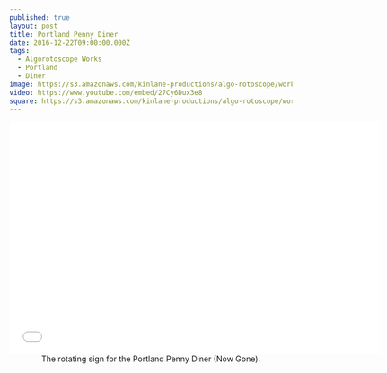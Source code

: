 ```yaml
---
published: true
layout: post
title: Portland Penny Diner
date: 2016-12-22T09:00:00.000Z
tags:
  - Algorotoscope Works
  - Portland
  - Diner
image: https://s3.amazonaws.com/kinlane-productions/algo-rotoscope/working/portland-penny-diner.png
video: https://www.youtube.com/embed/27Cy6Dux3e8
square: https://s3.amazonaws.com/kinlane-productions/algo-rotoscope/working/portland-penny-diner-square.png
---
```

<center><iframe width="660" height="415" src="{{ page.video }}" frameborder="0" allowfullscreen></iframe></center>
<center>The rotating sign for the Portland Penny Diner (Now Gone).</center>
